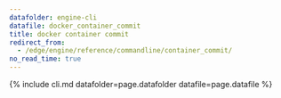 ```yaml
---
datafolder: engine-cli
datafile: docker_container_commit
title: docker container commit
redirect_from:
  - /edge/engine/reference/commandline/container_commit/
no_read_time: true
---
```

<!--
Sorry, but the contents of this page are automatically generated from
Docker's source code. If you want to suggest a change to the text that appears
here, you'll need to find the string by searching this repo:

https://github.com/docker/cli
-->

{% include cli.md datafolder=page.datafolder datafile=page.datafile %}
